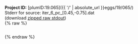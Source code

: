 **Project ID:** [plumID:19.065]({{ '/' | absolute_url }}eggs/19/065/)  
Stderr for source:  iter_6_pc_[0.45,-0.75].dat   
(download [zipped raw stdout](iter_6_pc_[0.45,-0.75].dat.plumed_master.stdout.txt.zip))  
{% raw %}
<pre>
</pre>
{% endraw %}

